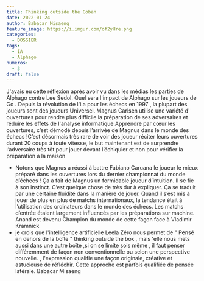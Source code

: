 ```yaml
---
title: Thinking outside the Goban
date: 2022-01-24
author: Babacar Misaeng 
feature_image: https://i.imgur.com/of2yHre.png
categories:
  - DOSSIER
tags:
  - IA
  - Alphago
numeros: 
  - 3
draft: false
---
```


J'avais eu cette réflexion après avoir vu dans les médias les parties de Alphago contre Lee Sedol.  Quel sera l'impact de Alphago sur les joueurs de Go .  Depuis la révolution de l'i.a pour les échecs en 1997 , la plupart des joueurs sont des joueurs Universel. Magnus Carlsen utilise une variété d' ouvertures pour rendre plus difficile la préparation de ses adversaires et réduire les effets de l'analyse informatique.Apprendre par cœur les ouvertures, c’est démodé depuis l’arrivée de Magnus dans le monde des échecs !C’est désormais très rare de voir des joueur réciter leurs ouvertures durant 20 coups à toute vitesse, le but maintenant est de surprendre l’adversaire très tôt pour jouer devant l’échiquier et non pour vérifier la préparation à la maison
- Notons que Magnus a réussi à battre Fabiano Caruana le joueur le mieux préparé dans les ouvertures lors du dernier championnat du monde d’échecs ! Ça a fait de Magnus un formidable joueur d’intuition. Il se fie à son instinct. C’est quelque chose de très dur à expliquer. Ça se traduit par une certaine fluidité dans la manière de jouer. Quand il s’est mis à jouer de plus en plus de matchs internationaux, la tendance était à l’utilisation des ordinateurs dans le monde des échecs. Les matchs d’entrée étaient largement influencés par les préparations sur machine. Anand est devenu Champion du monde de cette façon face à Vladimir Kramnick
- je crois que l'intelligence artificielle  Leela Zéro nous permet de " Pensé en dehors de la boîte " thinking outside the box , mais 'elle nous mets aussi  dans une autre boîte  ,si on se limite sois même ,  il faut penser différemment  de façon non conventionnelle ou selon une perspective nouvelle. , l'expression qualifie une façon originale, créative et astucieuse de réfléchir. Cette approche est parfois qualifiée de pensée latérale.
Babacar Misaeng 
